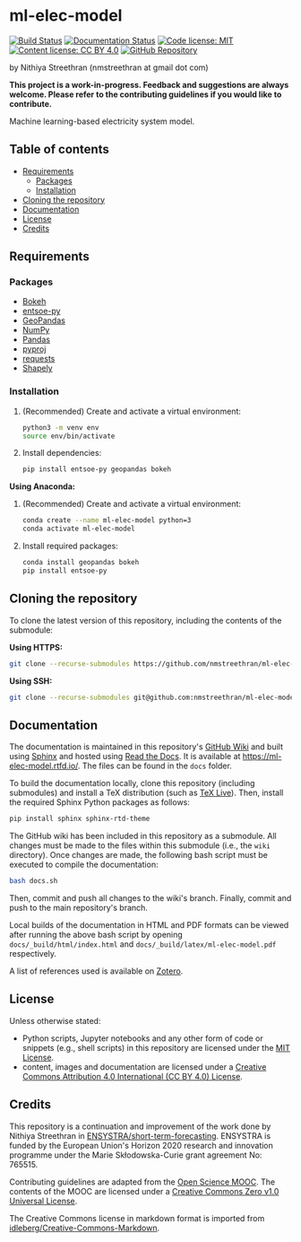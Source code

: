 # ml-elec-model <!-- omit in toc -->

<!-- start badges -->
[![Build Status](https://travis-ci.org/nmstreethran/ml-elec-model.svg?branch=master)](https://travis-ci.org/nmstreethran/ml-elec-model)
[![Documentation Status](https://readthedocs.org/projects/ml-elec-model/badge/?version=latest)](https://ml-elec-model.readthedocs.io/en/latest/?badge=latest)
[![Code license: MIT](https://img.shields.io/badge/code%20license-MIT-yellow.svg?labelColor=darkslategray)](https://opensource.org/licenses/MIT)
[![Content license: CC BY 4.0](https://img.shields.io/badge/content%20license-CC%20BY%204.0-blue.svg?labelColor=darkslategray)](https://creativecommons.org/licenses/by/4.0/)
[![GitHub Repository](https://img.shields.io/badge/-repository-purple.svg?logo=github&labelColor=black)](https://github.com/nmstreethran/ml-elec-model)
<!-- end badges -->

by Nithiya Streethran (nmstreethran at gmail dot com)

**This project is a work-in-progress. Feedback and suggestions are always welcome. Please refer to the contributing guidelines if you would like to contribute.**

Machine learning-based electricity system model.

## Table of contents <!-- omit in toc -->

- [Requirements](#requirements)
  - [Packages](#packages)
  - [Installation](#installation)
- [Cloning the repository](#cloning-the-repository)
- [Documentation](#documentation)
- [License](#license)
- [Credits](#credits)

## Requirements

### Packages

- [Bokeh](https://bokeh.org/)
- [entsoe-py](https://pypi.org/project/entsoe-py/)
- [GeoPandas](https://geopandas.org/)
- [NumPy](https://numpy.org/)
- [Pandas](https://pandas.pydata.org/)
- [pyproj](https://pypi.org/project/pyproj/)
- [requests](https://pypi.org/project/requests/)
- [Shapely](https://pypi.org/project/Shapely/)

### Installation

1. (Recommended) Create and activate a virtual environment:

    ```sh
    python3 -m venv env
    source env/bin/activate
    ```

2. Install dependencies:

    ```sh
    pip install entsoe-py geopandas bokeh
    ```

**Using Anaconda:**

1. (Recommended) Create and activate a virtual environment:

    ```sh
    conda create --name ml-elec-model python=3
    conda activate ml-elec-model
    ```

2. Install required packages:

    ```sh
    conda install geopandas bokeh
    pip install entsoe-py
    ```

## Cloning the repository

To clone the latest version of this repository, including the contents of the submodule:

**Using HTTPS:**

```sh
git clone --recurse-submodules https://github.com/nmstreethran/ml-elec-model.git
```

**Using SSH:**

```sh
git clone --recurse-submodules git@github.com:nmstreethran/ml-elec-model.git
```

## Documentation

The documentation is maintained in this repository's [GitHub Wiki](https://github.com/nmstreethran/ml-elec-model/wiki) and built using [Sphinx](https://www.sphinx-doc.org/en/master/) and hosted using [Read the Docs](https://readthedocs.org). It is available at <https://ml-elec-model.rtfd.io/>. The files can be found in the `docs` folder.

To build the documentation locally, clone this repository (including submodules) and install a TeX distribution (such as [TeX Live](http://tug.org/texlive/)). Then, install the required Sphinx Python packages as follows:

```sh
pip install sphinx sphinx-rtd-theme
```

The GitHub wiki has been included in this repository as a submodule. All changes must be made to the files within this submodule (i.e., the `wiki` directory). Once changes are made, the following bash script must be executed to compile the documentation:

```sh
bash docs.sh
```

Then, commit and push all changes to the wiki's branch. Finally, commit and push to the main repository's branch.

Local builds of the documentation in HTML and PDF formats can be viewed after running the above bash script by opening `docs/_build/html/index.html` and `docs/_build/latex/ml-elec-model.pdf` respectively.

A list of references used is available on [Zotero](https://www.zotero.org/groups/2327899/nmstreethrans_library/collections/TXZSMUFP).

## License

Unless otherwise stated:

- Python scripts, Jupyter notebooks and any other form of code or snippets (e.g., shell scripts) in this repository are licensed under the [MIT License](https://opensource.org/licenses/MIT).
- content, images and documentation are licensed under a [Creative Commons Attribution 4.0 International (CC BY 4.0) License](https://creativecommons.org/licenses/by/4.0/).

## Credits

This repository is a continuation and improvement of the work done by Nithiya Streethran in [ENSYSTRA/short-term-forecasting](https://github.com/ENSYSTRA/short-term-forecasting).
ENSYSTRA is funded by the European Union's Horizon 2020 research and innovation programme under the Marie Skłodowska-Curie grant agreement No: 765515.

Contributing guidelines are adapted from the [Open Science MOOC](https://github.com/OpenScienceMOOC/Module-5-Open-Research-Software-and-Open-Source). The contents of the MOOC are licensed under a [Creative Commons Zero v1.0 Universal License](https://creativecommons.org/publicdomain/zero/1.0/).

The Creative Commons license in markdown format is imported from [idleberg/Creative-Commons-Markdown](https://github.com/idleberg/Creative-Commons-Markdown).
